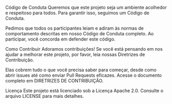 Código de Conduta
Queremos que este projeto seja um ambiente acolhedor e respeitoso para todos. Para garantir isso, seguimos um Código de Conduta.

Pedimos que todos os participantes leiam e adiram às normas de comportamento descritas em nosso Código de Conduta completo. Ao participar, você concorda em defender este código.

Como Contribuir
Adoramos contribuições! Se você está pensando em nos ajudar a melhorar este projeto, por favor, leia nossas Diretrizes de Contribuição.

Elas cobrem tudo o que você precisa saber para começar, desde como abrir issues até como enviar Pull Requests eficazes. Acesse o documento completo em DIRETRIZES DE CONTRIBUIÇÃO.

Licença
Este projeto está licenciado sob a Licença Apache 2.0. Consulte o arquivo LICENSE para mais detalhes.
